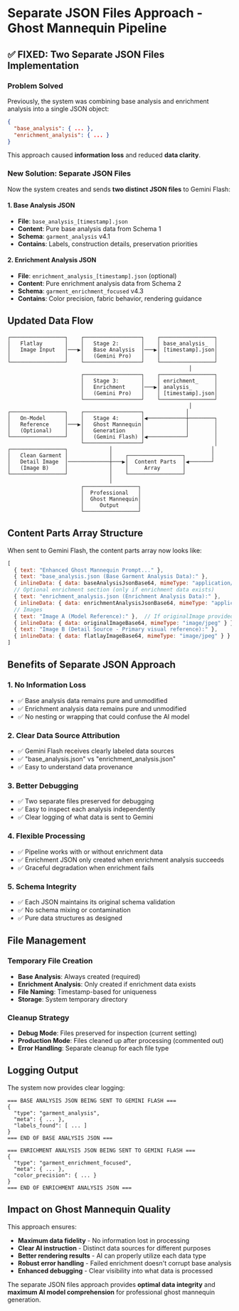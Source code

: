 # Separate JSON Files Approach - Ghost Mannequin Pipeline

## ✅ **FIXED: Two Separate JSON Files Implementation**

### **Problem Solved**
Previously, the system was combining base analysis and enrichment analysis into a single JSON object:
```json
{
  "base_analysis": { ... },
  "enrichment_analysis": { ... }
}
```

This approach caused **information loss** and reduced **data clarity**.

### **New Solution: Separate JSON Files**

Now the system creates and sends **two distinct JSON files** to Gemini Flash:

#### **1. Base Analysis JSON**
- **File**: `base_analysis_[timestamp].json`
- **Content**: Pure base analysis data from Schema 1
- **Schema**: `garment_analysis` v4.1
- **Contains**: Labels, construction details, preservation priorities

#### **2. Enrichment Analysis JSON** 
- **File**: `enrichment_analysis_[timestamp].json` (optional)
- **Content**: Pure enrichment analysis data from Schema 2
- **Schema**: `garment_enrichment_focused` v4.3
- **Contains**: Color precision, fabric behavior, rendering guidance

## **Updated Data Flow**

```
┌─────────────────┐    ┌──────────────────┐    ┌─────────────────┐
│   Flatlay       │    │   Stage 2:       │    │ base_analysis_  │
│   Image Input   │───▶│   Base Analysis  │───▶│ [timestamp].json│
│                 │    │   (Gemini Pro)   │    │                 │
└─────────────────┘    └──────────────────┘    └─────────────────┘
                                                         │
                       ┌──────────────────┐    ┌─────────────────┐
                       │   Stage 3:       │    │ enrichment_     │
                       │   Enrichment     │───▶│ analysis_       │
                       │   (Gemini Pro)   │    │ [timestamp].json│
                       └──────────────────┘    └─────────────────┘
                                                         │
┌─────────────────┐    ┌──────────────────┐             │
│   On-Model      │    │   Stage 4:       │◀────────────┼────────┐
│   Reference     │───▶│   Ghost Mannequin│             │        │
│   (Optional)    │    │   Generation     │             │        │
└─────────────────┘    │   (Gemini Flash) │◀────────────┘        │
                       └──────────────────┘                      │
┌─────────────────┐             │                               │
│   Clean Garment │             │    ┌─────────────────┐        │
│   Detail Image  │─────────────┼───▶│  Content Parts  │◀───────┘
│   (Image B)     │             │    │     Array       │
└─────────────────┘             │    └─────────────────┘
                                │
                       ┌─────────────────┐
                       │  Professional   │
                       │  Ghost Mannequin│
                       │     Output      │
                       └─────────────────┘
```

## **Content Parts Array Structure**

When sent to Gemini Flash, the content parts array now looks like:

```javascript
[
  { text: "Enhanced Ghost Mannequin Prompt..." },
  { text: "base_analysis.json (Base Garment Analysis Data):" },
  { inlineData: { data: baseAnalysisJsonBase64, mimeType: "application/json" } },
  // Optional enrichment section (only if enrichment data exists)
  { text: "enrichment_analysis.json (Enrichment Analysis Data):" },
  { inlineData: { data: enrichmentAnalysisJsonBase64, mimeType: "application/json" } },
  // Images
  { text: "Image A (Model Reference):" },  // If originalImage provided
  { inlineData: { data: originalImageBase64, mimeType: "image/jpeg" } },
  { text: "Image B (Detail Source - Primary visual reference):" },
  { inlineData: { data: flatlayImageBase64, mimeType: "image/jpeg" } }
]
```

## **Benefits of Separate JSON Approach**

### **1. No Information Loss**
- ✅ Base analysis data remains pure and unmodified
- ✅ Enrichment analysis data remains pure and unmodified
- ✅ No nesting or wrapping that could confuse the AI model

### **2. Clear Data Source Attribution**
- ✅ Gemini Flash receives clearly labeled data sources
- ✅ "base_analysis.json" vs "enrichment_analysis.json" 
- ✅ Easy to understand data provenance

### **3. Better Debugging**
- ✅ Two separate files preserved for debugging
- ✅ Easy to inspect each analysis independently
- ✅ Clear logging of what data is sent to Gemini

### **4. Flexible Processing**
- ✅ Pipeline works with or without enrichment data
- ✅ Enrichment JSON only created when enrichment analysis succeeds
- ✅ Graceful degradation when enrichment fails

### **5. Schema Integrity**
- ✅ Each JSON maintains its original schema validation
- ✅ No schema mixing or contamination
- ✅ Pure data structures as designed

## **File Management**

### **Temporary File Creation**
- **Base Analysis**: Always created (required)
- **Enrichment Analysis**: Only created if enrichment data exists
- **File Naming**: Timestamp-based for uniqueness
- **Storage**: System temporary directory

### **Cleanup Strategy**
- **Debug Mode**: Files preserved for inspection (current setting)
- **Production Mode**: Files cleaned up after processing (commented out)
- **Error Handling**: Separate cleanup for each file type

## **Logging Output**

The system now provides clear logging:

```
=== BASE ANALYSIS JSON BEING SENT TO GEMINI FLASH ===
{
  "type": "garment_analysis",
  "meta": { ... },
  "labels_found": [ ... ]
}
=== END OF BASE ANALYSIS JSON ===

=== ENRICHMENT ANALYSIS JSON BEING SENT TO GEMINI FLASH ===
{
  "type": "garment_enrichment_focused", 
  "meta": { ... },
  "color_precision": { ... }
}
=== END OF ENRICHMENT ANALYSIS JSON ===
```

## **Impact on Ghost Mannequin Quality**

This approach ensures:
- **Maximum data fidelity** - No information lost in processing
- **Clear AI instruction** - Distinct data sources for different purposes  
- **Better rendering results** - AI can properly utilize each data type
- **Robust error handling** - Failed enrichment doesn't corrupt base analysis
- **Enhanced debugging** - Clear visibility into what data is processed

The separate JSON files approach provides **optimal data integrity** and **maximum AI model comprehension** for professional ghost mannequin generation.
